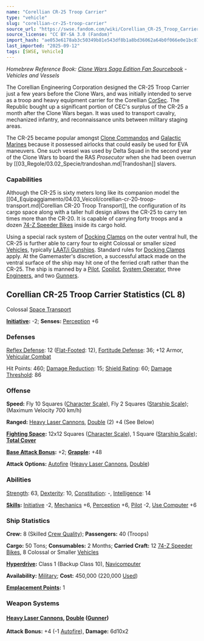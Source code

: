 ```yaml
---
name: "Corellian CR-25 Troop Carrier"
type: "vehicle"
slug: "corellian-cr-25-troop-carrier"
source_url: "https://swse.fandom.com/wiki/Corellian_CR-25_Troop_Carrier"
source_license: "CC BY-SA 3.0 (Fandom)"
import_hash: "ae053e6178ab3c50349b81e543df8b1a8bd36062a64b0f066e0e1bc87926ae7c"
last_imported: "2025-09-12"
tags: [SWSE, Vehicle]
---
```

*Homebrew Reference Book: [Clone Wars Saga Edition Fan Sourcebook](https://swse.fandom.com/wiki/Clone_Wars_Saga_Edition_Fan_Sourcebook) - Vehicles and Vessels*

The Corellian Engineering Corporation designed the CR-25 Troop Carrier just a few years before the Clone Wars, and was initially intended to serve as a troop and heavy equipment carrier for the Corellian [CorSec](https://swse.fandom.com/wiki/CorSec). The Republic bought up a significant portion of CEC's surplus of the CR-25 a month after the Clone Wars began. It was used to transport cavalry, mechanized infantry, and reconnaissance units between military staging areas.

The CR-25 became popular amongst [Clone Commandos](https://swse.fandom.com/wiki/Clone_Commandos) and [Galactic Marines](https://swse.fandom.com/wiki/Galactic_Marines) because it possessed airlocks that could easily be used for EVA maneuvers. One such vessel was used by Delta Squad in the second year of the Clone Wars to board the RAS *Prosecutor* when she had been overrun by [[03_Regole/03.02_Specie/trandoshan.md|Trandoshan]] slavers.

### Capabilities
Although the CR-25 is sixty meters long like its companion model the [[04_Equipaggiamento/04.03_Veicoli/corellian-cr-20-troop-transport.md|Corellian CR-20 Troop Transport]], the configuration of its cargo space along with a taller hull design allows the CR-25 to carry ten times more than the CR-20. It is capable of carrying forty troops and a dozen [74-Z Speeder Bikes](https://swse.fandom.com/wiki/74-Z_Speeder_Bikes) inside its cargo hold.

Using a special rack system of [Docking Clamps](https://swse.fandom.com/wiki/Docking_Clamps) on the outer ventral hull, the CR-25 is further able to carry four to eight Colossal or smaller sized [Vehicles](https://swse.fandom.com/wiki/Vehicles), typically [LAAT/i Gunships](https://swse.fandom.com/wiki/LAAT/i_Gunships). Standard rules for [Docking Clamps](https://swse.fandom.com/wiki/Docking_Clamps) apply. At the Gamemaster's discretion, a successful attack made on the ventral surface of the ship may hit one of the ferried craft rather than the CR-25. The ship is manned by a [Pilot](https://swse.fandom.com/wiki/Pilot), [Copilot](https://swse.fandom.com/wiki/Copilot), [System Operator](https://swse.fandom.com/wiki/System_Operator), three [Engineers](https://swse.fandom.com/wiki/Engineers), and two [Gunners](https://swse.fandom.com/wiki/Gunners).

## Corellian CR-25 Troop Carrier Statistics (CL 8)
Colossal [Space Transport](https://swse.fandom.com/wiki/Space_Transport)

**[Initiative](https://swse.fandom.com/wiki/Initiative):** -2; **Senses:** [Perception](https://swse.fandom.com/wiki/Perception) +6
### Defenses
[Reflex Defense](https://swse.fandom.com/wiki/Reflex_Defense_(Vehicles)): 12 ([Flat-Footed](https://swse.fandom.com/wiki/Flat-Footed): 12), [Fortitude Defense](https://swse.fandom.com/wiki/Fortitude_Defense_(Vehicles)): 36; +12 Armor, [Vehicular Combat](https://swse.fandom.com/wiki/Vehicular_Combat)

Hit Points: 460; [Damage Reduction](https://swse.fandom.com/wiki/Damage_Reduction): 15; [Shield Rating](https://swse.fandom.com/wiki/Shield_Rating): 60; [Damage Threshold](https://swse.fandom.com/wiki/Damage_Threshold_(Vehicles)): 86
### Offense
**Speed:** Fly 10 Squares ([Character Scale](https://swse.fandom.com/wiki/Character_Scale)), Fly 2 Squares ([Starship Scale](https://swse.fandom.com/wiki/Starship_Scale)); (Maximum Velocity 700 km/h)

**Ranged:** [Heavy Laser Cannons](https://swse.fandom.com/wiki/Heavy_Laser_Cannons), [Double](https://swse.fandom.com/wiki/Double) (2) +4 (See Below)

**[Fighting Space](https://swse.fandom.com/wiki/Fighting_Space):** 12x12 Squares ([Character Scale](https://swse.fandom.com/wiki/Character_Scale)), 1 Square ([Starship Scale](https://swse.fandom.com/wiki/Starship_Scale)); **[Total Cover](https://swse.fandom.com/wiki/Total_Cover)**

**[Base Attack Bonus](https://swse.fandom.com/wiki/Base_Attack_Bonus):** +2; **[Grapple](https://swse.fandom.com/wiki/Grapple):** +48

**Attack Options:** [Autofire](https://swse.fandom.com/wiki/Autofire_(Vehicle_Combat)) ([Heavy Laser Cannons](https://swse.fandom.com/wiki/Heavy_Laser_Cannons), [Double](https://swse.fandom.com/wiki/Double))
### Abilities
[Strength](https://swse.fandom.com/wiki/Strength): 63, [Dexterity](https://swse.fandom.com/wiki/Dexterity): 10, [Constitution](https://swse.fandom.com/wiki/Constitution): -, [Intelligence](https://swse.fandom.com/wiki/Intelligence): 14

**[Skills](https://swse.fandom.com/wiki/Skills):** [Initiative](https://swse.fandom.com/wiki/Initiative) -2, [Mechanics](https://swse.fandom.com/wiki/Mechanics) +6, [Perception](https://swse.fandom.com/wiki/Perception) +6, [Pilot](https://swse.fandom.com/wiki/Pilot) -2, [Use Computer](https://swse.fandom.com/wiki/Use_Computer) +6
### Ship Statistics
**Crew:** 8 (Skilled [Crew Quality](https://swse.fandom.com/wiki/Crew_Quality)); **Passengers:** 40 (Troops)

**Cargo:** 50 Tons; **Consumables:** 2 Months; **Carried Craft:** 12 [74-Z Speeder Bikes](https://swse.fandom.com/wiki/74-Z_Speeder_Bikes), 8 Colossal or Smaller [Vehicles](https://swse.fandom.com/wiki/Vehicles)

**[Hyperdrive](https://swse.fandom.com/wiki/Hyperdrive):** Class 1 (Backup Class 10), [Navicomputer](https://swse.fandom.com/wiki/Navicomputer)

**Availability:** [Military](https://swse.fandom.com/wiki/Military); **Cost:** 450,000 (220,000 [Used](https://swse.fandom.com/wiki/Used))

**[Emplacement Points](https://swse.fandom.com/wiki/Emplacement_Points):** 1 
### Weapon Systems
#### **[Heavy Laser Cannons](https://swse.fandom.com/wiki/Heavy_Laser_Cannons), [Double](https://swse.fandom.com/wiki/Double) ([Gunner](https://swse.fandom.com/wiki/Gunner))**
**Attack Bonus:** +4 (-1 [Autofire](https://swse.fandom.com/wiki/Autofire_(Vehicle_Combat))), **Damage:** 6d10x2